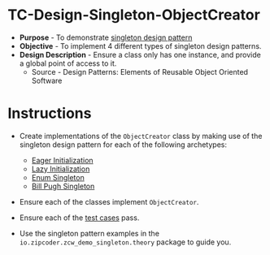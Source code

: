 # TC-Design-Singleton-ObjectCreator
* **Purpose** - To demonstrate [singleton design pattern](http://www.journaldev.com/1377/java-singleton-design-pattern-best-practices-examples)
* **Objective** - To implement 4 different types of singleton design patterns.
* **Design Description** - Ensure a class only has one instance, and provide a global point of access to it.
  * Source - Design Patterns: Elements of Reusable Object Oriented Software

# Instructions
* Create implementations of the `ObjectCreator` class by making use of the singleton design pattern for each of the following archetypes:
  * [Eager Initialization](https://github.com/Zipcoder/TC-Design-Singleton-ObjectCreator/blob/master/src/main/java/io/zipcoder/zcw_demo_singleton/theory/SingletonInitializationEager.java)
  * [Lazy Initialization](https://github.com/Zipcoder/TC-Design-Singleton-ObjectCreator/blob/master/src/main/java/io/zipcoder/zcw_demo_singleton/theory/SingletonInitializationLazy.java)
  * [Enum Singleton](https://github.com/Zipcoder/TC-Design-Singleton-ObjectCreator/blob/master/src/main/java/io/zipcoder/zcw_demo_singleton/theory/SingletonEnum.java)
  * [Bill Pugh Singleton](https://github.com/Zipcoder/TC-Design-Singleton-ObjectCreator/blob/master/src/main/java/io/zipcoder/zcw_demo_singleton/theory/SingletonBillPugh.java)

* Ensure each of the classes implement `ObjectCreator`.
* Ensure each of the [test cases](https://github.com/Zipcoder/TC-Design-Singleton-ObjectCreator/tree/master/src/test/java/io/zipcoder/zcw_demo_singleton/practical) pass.
* Use the singleton pattern examples in the `io.zipcoder.zcw_demo_singleton.theory` package to guide you.
